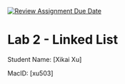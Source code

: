 [![Review Assignment Due Date](https://classroom.github.com/assets/deadline-readme-button-24ddc0f5d75046c5622901739e7c5dd533143b0c8e959d652212380cedb1ea36.svg)](https://classroom.github.com/a/AnXPQ1Al)
# Lab 2 - Linked List

Student Name: [Xikai Xu]

MacID: [xu503]
